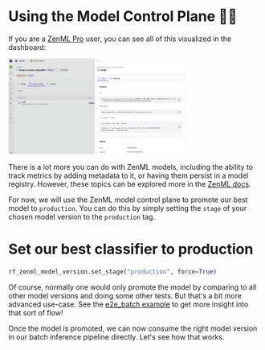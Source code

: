# Using the Model Control Plane 👷‍♂️

If you are a [ZenML Pro](https://zenml.io/pro) user, you can see all of this visualized in the dashboard:

<img src="/zenmlQuickstart/assets/cloud_mcp_screenshot.png" width="70%" alt="Model Control Plane">

There is a lot more you can do with ZenML models, including the ability to
track metrics by adding metadata to it, or having them persist in a model
registry. However, these topics can be explored more in the
[ZenML docs](https://docs.zenml.io).

For now, we will use the ZenML model control plane to promote our best
model to `production`. You can do this by simply setting the `stage` of
your chosen model version to the `production` tag.

# Set our best classifier to production

```python
rf_zenml_model_version.set_stage("production", force=True)
```

Of course, normally one would only promote the model by comparing to all other model
versions and doing some other tests. But that's a bit more advanced use-case. See the
[e2e_batch example](https://github.com/zenml-io/zenml/tree/main/examples/e2e) to get
more insight into that sort of flow!

Once the model is promoted, we can now consume the right model version in our
batch inference pipeline directly. Let's see how that works.
